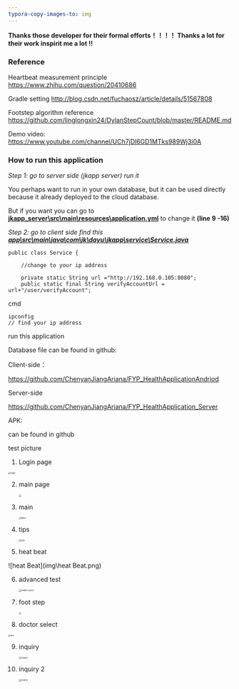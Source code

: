 ```yaml
---
typora-copy-images-to: img
---
```






**Thanks those developer for their formal efforts！！！！ Thanks a lot for their work inspirit me a lot !!**



### Reference

Heartbeat measurement principle  https://www.zhihu.com/question/20410686

Gradle setting  http://blog.csdn.net/fuchaosz/article/details/51567808

Footstep algorithm reference  https://github.com/linglongxin24/DylanStepCount/blob/master/README.md

Demo video: https://www.youtube.com/channel/UCh7jDl6GD1MTks989Wj3i0A



### How to run this application

*Step 1: go to server side (jkapp server) run it*  

You perhaps want to run in your own database, but it can be used directly because it already deployed to the cloud database.

But if you want you can go to **<u>jkapp_server\src\main\resources\application.yml</u>** to change it **(line 9 -16)**

*Step 2: go to client side find this **<u>app\src\main\java\com\jk\dayu\jkapp\service\Service.java</u>***

```
public class Service {

    //change to your ip address 
  
    private static String url ="http://192.168.0.105:8080";
    public static final String verifyAccountUrl = url+"/user/verifyAccount";
```

cmd

```
ipconfig
// find your ip address 
```

run this application 



Database file can be found in github: 

Client-side：

https://github.com/ChenyanJiangAriana/FYP_HealthApplicationAndriod

Server-side 

https://github.com/ChenyanJiangAriana/FYP_HealthApplication_Server

APK:

can be found in github

test picture

1. Login page

<img src="img\Login.png" alt="login" style="zoom:33%;" />

2. main page

   <img src="img\Main Home.png" style="zoom:33%;" />

   

3. main

   <img src="img/clock in.png" alt="Mine" style="zoom:33%;" />

4. tips

   <img src="img\Tips.png" alt="tips" style="zoom:33%;" />

5. heat beat

![heat Beat](img\heat Beat.png)

6. advanced test 

   <img src="img\basic.png" alt="health report" style="zoom:33%;" />

7. foot step

   <img src="D:\Users\jiang\HealthApp\final\jkapp (4)\img\Footstep.png" style="zoom:33%;" />

8. doctor select

<img src="img\Doctor list for choose.png" alt="doc" style="zoom:33%;" />

9. inquiry

   <img src="img\inquiry 2.png" alt="inquiry" style="zoom:33%;" />

10. inquiry 2

    <img src="img\inquiry 2.png" alt="inquiry" style="zoom:33%;" />

